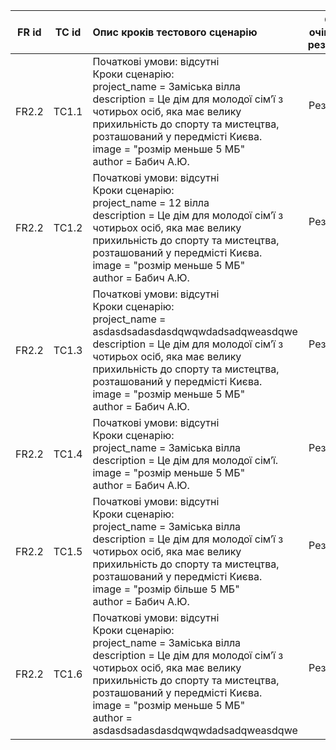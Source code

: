|FR id|TC id|Опис кроків тестового сценарію|Опис очікуваних результатів|
|:-:|:-:|:-|:-:|
|FR2.2|TC1.1|Початкові умови: відсутні <br> Кроки сценарію: <br> project_name = Заміська вілла <br> description = Це дім для молодої сім’ї з чотирьох осіб, яка має велику прихильність до спорту та мистецтва, розташований у передмісті Києва.<br> image = "розмір меньше 5 МБ" <br> author = Бабич А.Ю.<br> |Результат = 1|
|FR2.2|TC1.2|Початкові умови: відсутні <br> Кроки сценарію: <br> project_name = 12 вілла <br> description = Це дім для молодої сім’ї з чотирьох осіб, яка має велику прихильність до спорту та мистецтва, розташований у передмісті Києва.<br> image = "розмір меньше 5 МБ" <br> author = Бабич А.Ю.|Результат = -1|
|FR2.2|TC1.3|Початкові умови: відсутні <br> Кроки сценарію: <br>project_name = asdasdsadasdasdqwqwdadsadqweasdqwe <br> description = Це дім для молодої сім’ї з чотирьох осіб, яка має велику прихильність до спорту та мистецтва, розташований у передмісті Києва.<br> image = "розмір меньше 5 МБ" <br> author = Бабич А.Ю.|Результат = -1|
|FR2.2|TC1.4|Початкові умови: відсутні <br> Кроки сценарію: <br>project_name = Заміська вілла <br> description = Це дім для молодої сім’ї.<br> image = "розмір меньше 5 МБ" <br> author = Бабич А.Ю.|Результат = -2|
|FR2.2|TC1.5|Початкові умови: відсутні <br> Кроки сценарію: <br>project_name = Заміська вілла <br> description = Це дім для молодої сім’ї з чотирьох осіб, яка має велику прихильність до спорту та мистецтва, розташований у передмісті Києва.<br> image = "розмір більше 5 МБ" <br> author = Бабич А.Ю.|Результат = -3|
|FR2.2|TC1.6|Початкові умови: відсутні <br> Кроки сценарію: <br> project_name = Заміська вілла <br> description = Це дім для молодої сім’ї з чотирьох осіб, яка має велику прихильність до спорту та мистецтва, розташований у передмісті Києва.<br> image = "розмір меньше 5 МБ" <br> author = asdasdsadasdasdqwqwdadsadqweasdqwe|Результат = -4|
